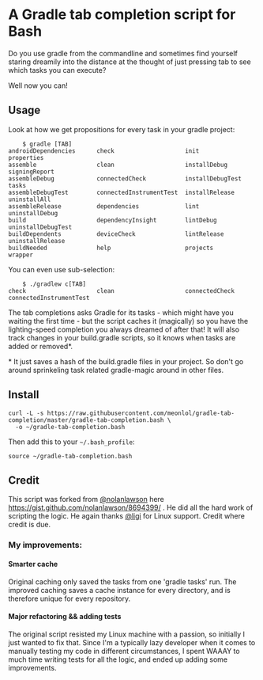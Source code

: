 
A Gradle tab completion script for Bash
================================================================================

Do you use gradle from the commandline and sometimes find yourself staring
dreamily into the distance at the thought of just pressing tab to see which
tasks you can execute?

Well now you can!

Usage
--------------------------------------------------------------------------------

Look at how we get propositions for every task in your gradle project:

```
    $ gradle [TAB]
androidDependencies      check                    init                     properties
assemble                 clean                    installDebug             signingReport
assembleDebug            connectedCheck           installDebugTest         tasks
assembleDebugTest        connectedInstrumentTest  installRelease           uninstallAll
assembleRelease          dependencies             lint                     uninstallDebug
build                    dependencyInsight        lintDebug                uninstallDebugTest
buildDependents          deviceCheck              lintRelease              uninstallRelease
buildNeeded              help                     projects                 wrapper
```

You can even use sub-selection:

```
    $ ./gradlew c[TAB]
check                    clean                    connectedCheck           connectedInstrumentTest
```

The tab completions asks Gradle for its tasks - which might have you waiting
the first time - but the script caches it (magically) so you have the
lighting-speed completion you always dreamed of after that! It will also track
changes in your build.gradle scripts, so it knows when tasks are added or
removed\*.


\* It just saves a hash of the build.gradle files in your project. So don't go
around sprinkeling task related gradle-magic around in other files.


Install
--------------------------------------------------------------------------------

```
curl -L -s https://raw.githubusercontent.com/meonlol/gradle-tab-completion/master/gradle-tab-completion.bash \
  -o ~/gradle-tab-completion.bash
```

Then add this to your `~/.bash_profile`:

```
source ~/gradle-tab-completion.bash
```

Credit
--------------------------------------------------------------------------------

This script was forked from [@nolanlawson](https://github.com/nolanlawson) here
https://gist.github.com/nolanlawson/8694399/ . He did all the hard work of
scripting the logic. He again thanks [@ligi](https://github.com/ligi) for Linux
support. Credit where credit is due.

### My improvements:

#### Smarter cache

Original caching only saved the tasks from one 'gradle tasks' run. The improved
caching saves a cache instance for every directory, and is therefore unique for
every repository.


#### Major refactoring && adding tests

The original script resisted my Linux machine with a passion, so initially I
just wanted to fix that. Since I'm a typically lazy developer when it comes to
manually testing my code in different circumstances, I spent WAAAY to much time
writing tests for all the logic, and ended up adding some improvements.

